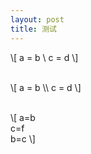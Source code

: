 ```yaml
---
layout: post
title: 测试
---
```

\\[ a = b \\ c = d \\]<br />​

\\[ a = b \\\\ c = d \\]<br />​

\\[ a=b<br />c=f<br />b=c \\]


